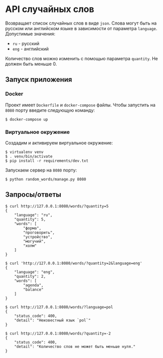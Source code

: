 # API случайных слов

Возвращает список случайных слов в виде `json`.
Слова могут быть на русском или английском языке в зависимости от параметра `language`. Допустимые значения:

- `ru` - русский
- `eng` - английский

Количество слов можно изменить с помощью параметра `quantity`. Не должен быть меньше 0.

## Запуск приложения

### Docker

Проект имеет `Dockerfile` и `docker-compose` файлы. Чтобы запустить на `8080` порту введите следующую команду:

```
$ docker-compose up
```

### Виртуальное окружение
Создадим и активируем виртуальное окружение:
```
$ virtualenv venv
$ . venv/bin/activate
$ pip install -r requirements/dev.txt
```
Запускаем сервер на `8080` порту:
```
$ python random_words/manage.py 8080
```
## Запросы/ответы
```
$ curl http://127.0.0.1:8080/words/?quantity=5
{
    "language": "ru",
    "quantity": 5,
    "words": [
        "форма",
        "проговорить",
        "устройство",
        "могучий",
        "холм"
    ]
}
```

```
$ curl 'http://127.0.0.1:8080/words/?quantity=2&language=eng'
{
    "language": "eng",
    "quantity": 2,
    "words": [
        "agenda",
        "balance"
    ]
}
```

```
$ curl http://127.0.0.1:8080/words/?language=pol
{
    "status_code": 400,
    "detail": "Неизвестный язык `pol`"
}
```

```
$ curl http://127.0.0.1:8080/words/?quantity=-2
{
    "status_code": 400,
    "detail": "Количество слов не может быть меньше нуля."
}
```
